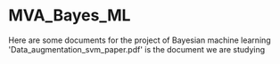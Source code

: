 # MVA_Bayes_ML

Here are some documents for the project of Bayesian machine learning
'Data_augmentation_svm_paper.pdf' is the document we are studying
